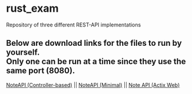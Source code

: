 # rust_exam
Repository of three different REST-API implementations

Below are download links for the files to run by yourself. <br>
Only one can be run at a time since they use the same port (8080). 
---
[NoteAPI (Controller-based)](https://github.com/NathiNugget/rust_exam/releases/download/1.0/NoteAPIControllers.exe) ||
[NoteAPI (Minimal)](https://github.com/NathiNugget/rust_exam/releases/download/1.0/NoteAPIMinimal.exe) ||
[Note API (Actix Web)](https://github.com/NathiNugget/rust_exam/releases/download/1.0/RustyNoteAPI.exe)